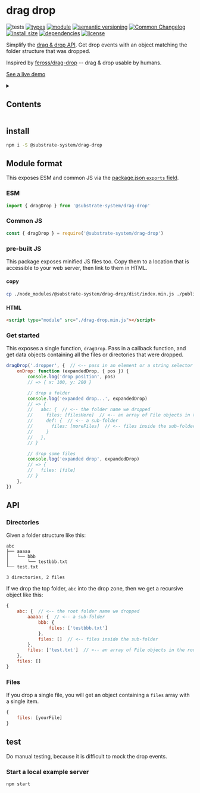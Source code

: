# drag drop
![tests](https://github.com/substrate-system/drag-drop/actions/workflows/nodejs.yml/badge.svg)
[![types](https://img.shields.io/npm/types/@substrate-system/drag-drop?style=flat-square)](README.md)
[![module](https://img.shields.io/badge/module-ESM%2FCJS-blue?style=flat-square)](README.md)
[![semantic versioning](https://img.shields.io/badge/semver-2.0.0-blue?logo=semver&style=flat-square)](https://semver.org/)
[![Common Changelog](https://nichoth.github.io/badge/common-changelog.svg)](./CHANGELOG.md)
[![install size](https://flat.badgen.net/packagephobia/install/@substrate-system/drag-drop?cache-control=no-cache)](https://packagephobia.com/result?p=@substrate-system/drag-drop)
[![dependencies](https://img.shields.io/badge/dependencies-zero-brightgreen.svg?style=flat-square)](package.json)
[![license](https://img.shields.io/badge/license-Polyform_Non_commercial-26bc71)](LICENSE)

Simplify the [drag & drop API](https://developer.mozilla.org/en-US/docs/Web/API/HTML_Drag_and_Drop_API). Get drop events with an object matching the folder structure that was dropped.

Inspired by [feross/drag-drop](https://github.com/feross/drag-drop) -- drag & drop usable by humans.

[See a live demo](https://substrate-system.github.io/drag-drop/)

<details><summary><h2>Contents</h2></summary>

<!-- toc -->

- [install](#install)
- [Module format](#module-format)
  * [ESM](#esm)
  * [Common JS](#common-js)
  * [pre-built JS](#pre-built-js)
  * [Get started](#get-started)
- [API](#api)
  * [Directories](#directories)
  * [Files](#files)
- [test](#test)
  * [Start a local example server](#start-a-local-example-server)

<!-- tocstop -->

</details>

## install

```sh
npm i -S @substrate-system/drag-drop
```

## Module format

This exposes ESM and common JS via the [package.json `exports` field](https://nodejs.org/api/packages.html#exports).

### ESM
```js
import { dragDrop } from '@substrate-system/drag-drop'
```

### Common JS
```js
const { dragDrop } = require('@substrate-system/drag-drop')
```

### pre-built JS
This package exposes minified JS files too. Copy them to a location that is
accessible to your web server, then link to them in HTML.

#### copy
```sh
cp ./node_modules/@substrate-system/drag-drop/dist/index.min.js ./public/drag-drop.min.js
```

#### HTML
```html
<script type="module" src="./drag-drop.min.js"></script>
```

### Get started
This exposes a single function, `dragDrop`. Pass in a callback function, and get data objects containing all the files or directories that were dropped.

```js
dragDrop('.dropper', {  // <-- pass in an element or a string selector
    onDrop: function (expandedDrop, { pos }) {
        console.log('drop position', pos)
        // => { x: 100, y: 200 }

        // drop a folder
        console.log('expanded drop...', expandedDrop)
        // => {
        //   abc: {  // <-- the folder name we dropped
        //     files: [filesHere]  // <-- an array of File objects in the folder
        //     def: {  // <-- a sub-folder
        //       files: [moreFiles]  // <-- files inside the sub-folder
        //     }
        //   },
        // }

        // drop some files
        console.log('expanded drop', expandedDrop)
        // => {
        //   files: [file]
        // }
    },
})
```

## API

### Directories
Given a folder structure like this:
```
abc
├── aaaaa
│   └── bbb
│       └── testbbb.txt
└── test.txt

3 directories, 2 files
```

If we drop the top folder, `abc` into the drop zone, then we get a recursive object like this:
```js
{
    abc: {  // <-- the root folder name we dropped
        aaaaa: {  // <-- a sub-folder
            bbb: {
                files: ['testbbb.txt']
            },
            files: []  // <-- files inside the sub-folder
        },
        files: ['test.txt']  // <-- an array of File objects in the root folder
    },
    files: []
}
```

### Files
If you drop a single file, you will get an object containing a `files` array with a single item.

```js
{
    files: [yourFile]
}
```

## test
Do manual testing, because it is difficult to mock the drop events.

### Start a local example server

```sh
npm start
```
